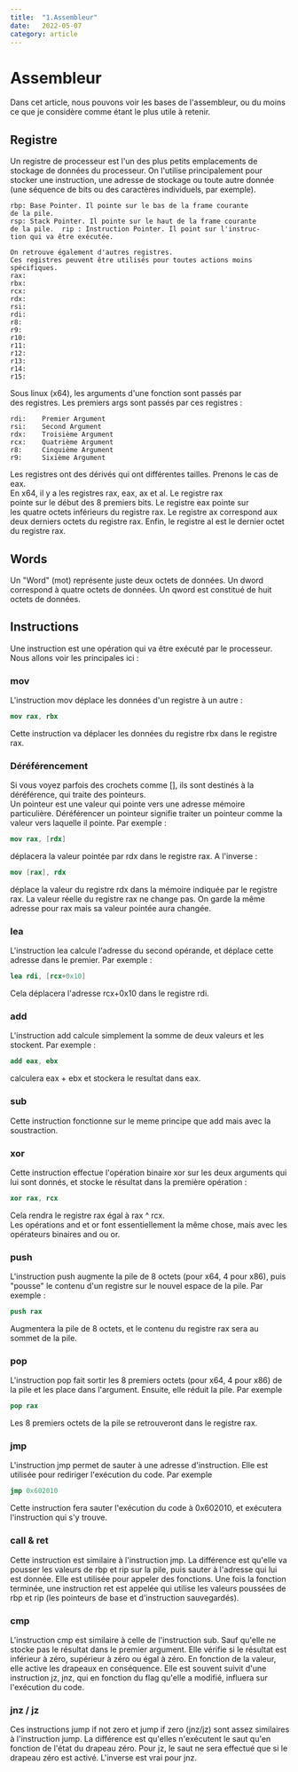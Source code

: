```yaml
---
title:  "1.Assembleur"
date:   2022-05-07
category: article
---
```

# Assembleur
Dans cet article, nous pouvons voir les bases de l'assembleur, ou du moins ce que je considère comme étant le plus utile à retenir.
## Registre
Un registre de processeur est l'un des plus petits emplacements de stockage de données du processeur.
On l'utilise principalement pour stocker une instruction, une adresse de stockage ou toute autre donnée (une séquence de bits ou des caractères individuels, par exemple).  
``` 
rbp: Base Pointer. Il pointe sur le bas de la frame courante   
de la pile.  
rsp: Stack Pointer. Il pointe sur le haut de la frame courante  
de la pile.  rip : Instruction Pointer. Il point sur l'instruc-  
tion qui va être exécutée.

On retrouve également d'autres registres.
Ces registres peuvent être utilisés pour toutes actions moins  
spécifiques.  
rax:  
rbx:  
rcx:  
rdx:  
rsi:  
rdi:  
r8:  
r9:  
r10:  
r11:  
r12:  
r13:  
r14:  
r15:
```  
Sous linux (x64), les arguments d'une fonction sont passés par  
des registres. Les premiers args sont passés par ces registres :  
```
rdi:    Premier Argument
rsi:    Second Argument
rdx:    Troisième Argument
rcx:    Quatrième Argument
r8:     Cinquième Argument
r9:     Sixième Argument
```  
Les registres ont des dérivés qui ont différentes tailles.
Prenons le cas de eax.  
En x64, il y a les registres rax, eax, ax et al. Le registre rax  
pointe sur le début des 8 premiers bits. Le registre eax pointe sur  
les quatre octets inférieurs du registre rax. Le registre ax correspond aux deux derniers octets du registre rax. Enfin, le registre 
al est le dernier octet du registre rax.

## Words
Un "Word" (mot) représente juste deux octets de données. Un dword correspond à quatre octets de données. Un qword est constitué de huit octets de données.  

## Instructions
Une instruction est une opération qui va être exécuté par le processeur.  
Nous allons voir les principales ici :  
### mov  
L'instruction mov déplace les données d'un registre à un autre :
```nasm
mov rax, rbx
```
Cette instruction va déplacer les données du registre rbx dans le registre rax.
### Déréférencement
Si vous voyez parfois des crochets comme [], ils sont destinés à la déréférence, qui traite des pointeurs.  
Un pointeur est une valeur qui pointe vers une adresse mémoire particulière.
Déréférencer un pointeur signifie traiter un pointeur comme la valeur vers laquelle il pointe. Par exemple :
```nasm
mov rax, [rdx]
```
déplacera la valeur pointée par rdx dans le registre rax. A l'inverse :
```nasm
mov [rax], rdx
```
déplace la valeur du registre rdx dans la mémoire indiquée par le registre rax. La valeur réelle du registre rax ne change pas.
On garde la même adresse pour rax mais sa valeur pointée aura changée.
### lea
L'instruction lea calcule l'adresse du second opérande, et déplace cette adresse dans le premier. Par exemple :
```nasm
lea rdi, [rcx+0x10]
```
Cela déplacera l'adresse rcx+0x10 dans le registre rdi.
### add
L'instruction add calcule simplement la somme de deux valeurs et les stockent. Par exemple :
```nasm
add eax, ebx
```
calculera eax + ebx et stockera le resultat dans eax.
### sub
Cette instruction fonctionne sur le meme principe que add mais avec la soustraction.

### xor 
Cette instruction effectue l'opération binaire xor sur les deux arguments qui lui sont donnés, et stocke le résultat dans la première opération :
```nasm
xor rax, rcx
```
Cela rendra le registre rax égal à rax ^ rcx.  
Les opérations and et or font essentiellement la même chose, mais avec les opérateurs binaires and ou or.

### push
L'instruction push augmente la pile de 8 octets (pour x64, 4 pour x86), puis "pousse" le contenu d'un registre sur le nouvel espace de la pile. Par exemple :
```nasm
push rax
```
Augmentera la pile de 8 octets, et le contenu du registre rax sera au sommet de la pile.
### pop
L'instruction pop fait sortir les 8 premiers octets (pour x64, 4 pour x86) de la pile et les place dans l'argument. Ensuite, elle réduit la pile. Par exemple
```nasm
pop rax
```
Les 8 premiers octets de la pile se retrouveront dans le registre rax.
### jmp
L'instruction jmp permet de sauter à une adresse d'instruction. Elle est utilisée pour rediriger l'exécution du code. Par exemple
```nasm
jmp 0x602010
```
Cette instruction fera sauter l'exécution du code à 0x602010, et exécutera l'instruction qui s'y trouve.
### call & ret
Cette instruction est similaire à l'instruction jmp. La différence est qu'elle va pousser les valeurs de rbp et rip sur la pile, puis sauter à l'adresse qui lui est donnée. Elle est utilisée pour appeler des fonctions. Une fois la fonction terminée, une instruction ret est appelée qui utilise les valeurs poussées de rbp et rip (les pointeurs de base et d'instruction sauvegardés).
### cmp
L'instruction cmp est similaire à celle de l'instruction sub. Sauf qu'elle ne stocke pas le résultat dans le premier argument. Elle vérifie si le résultat est inférieur à zéro, supérieur à zéro ou égal à zéro. En fonction de la valeur, elle active les drapeaux en conséquence.
Elle est souvent suivit d'une instruction jz, jnz, qui en fonction du flag qu'elle a modifié, influera sur l'exécution du code.
### jnz / jz
Ces instructions jump if not zero et jump if zero (jnz/jz) sont assez similaires à l'instruction jump. La différence est qu'elles n'exécutent le saut qu'en fonction de l'état du drapeau zéro. Pour jz, le saut ne sera effectué que si le drapeau zéro est activé. L'inverse est vrai pour jnz.
